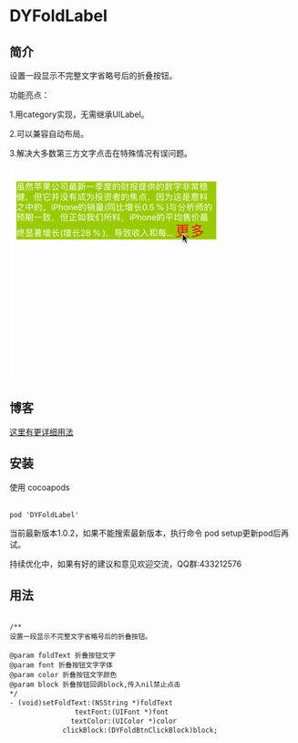 # DYFoldLabel

## 简介
设置一段显示不完整文字省略号后的折叠按钮。

功能亮点：

1.用category实现，无需继承UILabel。

2.可以兼容自动布局。

3.解决大多数第三方文字点击在特殊情况有误问题。

![dicImg](https://github.com/duyi56432/DYFoldLabel/blob/master/效果图.gif)  

## 博客
[这里有更详细用法](https://www.jianshu.com/p/f188f53695d7)

## 安装

使用 cocoapods
<pre><code> 
pod 'DYFoldLabel'
</code></pre>
当前最新版本1.0.2，如果不能搜索最新版本，执行命令 pod setup更新pod后再试。

持续优化中，如果有好的建议和意见欢迎交流，QQ群:433212576
## 用法
<pre><code> 
/**
设置一段显示不完整文字省略号后的折叠按钮。

@param foldText 折叠按钮文字
@param font 折叠按钮文字字体
@param color 折叠按钮文字颜色
@param block 折叠按钮回调block,传入nil禁止点击
*/
- (void)setFoldText:(NSString *)foldText
                textFont:(UIFont *)font
               textColor:(UIColor *)color
             clickBlock:(DYFoldBtnClickBlock)block;

</code></pre>
